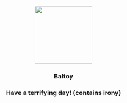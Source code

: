 <p align="center">
    <img src="https://raw.githubusercontent.com/PokeAPI/sprites/master/sprites/pokemon/343.png" width="150" height="150">
</p>
<h3 align="center"> <b>Baltoy</b></h3>
<h3 align="center">Have a terrifying day! (contains irony)</h3>
